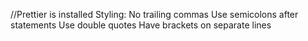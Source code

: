 //Prettier is installed Styling: No trailing commas Use
semicolons after statements Use double quotes Have brackets on
separate lines
